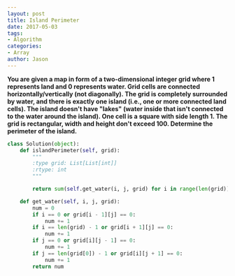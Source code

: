 ```yaml
---
layout: post
title: Island Perimeter
date: 2017-05-03
tags:
- Algorithm
categories:
- Array
author: Jason
---
```

**You are given a map in form of a two-dimensional integer grid where 1 represents land and 0 represents water. Grid cells are connected horizontally/vertically (not diagonally). The grid is completely surrounded by water, and there is exactly one island (i.e., one or more connected land cells). The island doesn't have "lakes" (water inside that isn't connected to the water around the island). One cell is a square with side length 1. The grid is rectangular, width and height don't exceed 100. Determine the perimeter of the island.**

```python
class Solution(object):
    def islandPerimeter(self, grid):
        """
        :type grid: List[List[int]]
        :rtype: int
        """

        return sum(self.get_water(i, j, grid) for i in range(len(grid)) for j in range(len(grid[0])) if grid[i][j])

    def get_water(self, i, j, grid):
        num = 0
        if i == 0 or grid[i - 1][j] == 0:
            num += 1
        if i == len(grid) - 1 or grid[i + 1][j] == 0:
            num += 1
        if j == 0 or grid[i][j - 1] == 0:
            num += 1
        if j == len(grid[0]) - 1 or grid[i][j + 1] == 0:
            num += 1
        return num
```
